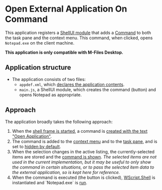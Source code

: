 # Open External Application On Command

This application registers a [ShellUI module](http://developer.m-files.com/Frameworks/User-Interface-Extensibility-Framework/Modules/#shellui) that adds a [Command](https://www.m-files.com/UI_Extensibility_Framework/index.html#MFClientScript~ICommands~CreateCustomCommand.html) to both the task pane and the context menu.  This command, when clicked, opens `Notepad.exe` on the client machine.

**This application is only compatible with M-Files Desktop.**

## Application structure

* The application consists of two files:
  * `appdef.xml`, which [declares the application contents](http://developer.m-files.com/Frameworks/User-Interface-Extensibility-Framework/Application-Definition/).
  * `main.js`, a ShellUI module, which creates the command (button) and opens Notepad as appropriate.

## Approach

The application broadly takes the following approach:

1. When the [shell frame is started](https://www.m-files.com/UI_Extensibility_Framework/index.html#Event_Started.html), a command is [created with the text "Open Application"](https://www.m-files.com/UI_Extensibility_Framework/index.html#MFClientScript~ICommands~CreateCustomCommand.html).
2. The command is added to the [context menu](http://www.m-files.com/UI_Extensibility_Framework/index.html#MFClientScript~ICommands~AddCustomCommandToMenu.html) and to the [task pane](http://www.m-files.com/UI_Extensibility_Framework/index.html#MFClientScript~ITaskPane~AddCustomCommandToGroup.html), and is set to [hidden by default](http://www.m-files.com/UI_Extensibility_Framework/index.html#MFClientScript~ICommands~SetCommandState.html).
3. When the selection changes in the active listing, the currently-selected items are stored and the [command is shown](http://www.m-files.com/UI_Extensibility_Framework/index.html#MFClientScript~ICommands~SetCommandState.html).  *The selected items are not used in the current implementation, but it may be useful to only show the command in certain situations, or to pass the selected item data to the external application, so is kept here for reference.*
4. When the command is executed (the button is clicked), [WScript.Shell](https://msdn.microsoft.com/en-us/library/aew9yb99(v=vs.84).aspx) is instantiated and `Notepad.exe` is [run](https://msdn.microsoft.com/en-us/library/d5fk67ky(v=vs.84).aspx).
